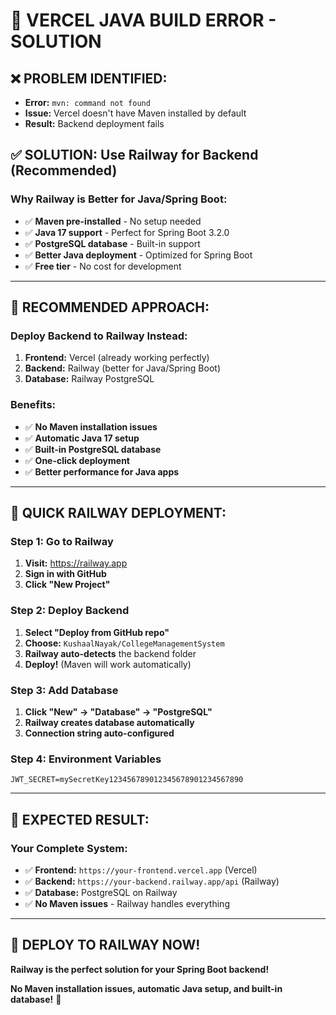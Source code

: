 # 🚀 **VERCEL JAVA BUILD ERROR - SOLUTION**

## ❌ **PROBLEM IDENTIFIED:**
- **Error:** `mvn: command not found`
- **Issue:** Vercel doesn't have Maven installed by default
- **Result:** Backend deployment fails

## ✅ **SOLUTION: Use Railway for Backend (Recommended)**

### **Why Railway is Better for Java/Spring Boot:**
- ✅ **Maven pre-installed** - No setup needed
- ✅ **Java 17 support** - Perfect for Spring Boot 3.2.0
- ✅ **PostgreSQL database** - Built-in support
- ✅ **Better Java deployment** - Optimized for Spring Boot
- ✅ **Free tier** - No cost for development

---

## 🎯 **RECOMMENDED APPROACH:**

### **Deploy Backend to Railway Instead:**
1. **Frontend:** Vercel (already working perfectly)
2. **Backend:** Railway (better for Java/Spring Boot)
3. **Database:** Railway PostgreSQL

### **Benefits:**
- ✅ **No Maven installation issues**
- ✅ **Automatic Java 17 setup**
- ✅ **Built-in PostgreSQL database**
- ✅ **One-click deployment**
- ✅ **Better performance for Java apps**

---

## 🚀 **QUICK RAILWAY DEPLOYMENT:**

### **Step 1: Go to Railway**
1. **Visit:** https://railway.app
2. **Sign in with GitHub**
3. **Click "New Project"**

### **Step 2: Deploy Backend**
1. **Select "Deploy from GitHub repo"**
2. **Choose:** `KushaalNayak/CollegeManagementSystem`
3. **Railway auto-detects** the backend folder
4. **Deploy!** (Maven will work automatically)

### **Step 3: Add Database**
1. **Click "New" → "Database" → "PostgreSQL"**
2. **Railway creates database automatically**
3. **Connection string auto-configured**

### **Step 4: Environment Variables**
```
JWT_SECRET=mySecretKey123456789012345678901234567890
```

---

## 🎉 **EXPECTED RESULT:**

### **Your Complete System:**
- ✅ **Frontend:** `https://your-frontend.vercel.app` (Vercel)
- ✅ **Backend:** `https://your-backend.railway.app/api` (Railway)
- ✅ **Database:** PostgreSQL on Railway
- ✅ **No Maven issues** - Railway handles everything

---

## 🚀 **DEPLOY TO RAILWAY NOW!**

**Railway is the perfect solution for your Spring Boot backend!**

**No Maven installation issues, automatic Java setup, and built-in database!** 🎉
